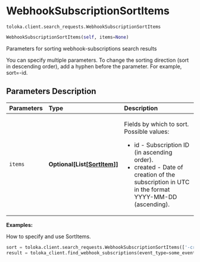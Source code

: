 # WebhookSubscriptionSortItems
`toloka.client.search_requests.WebhookSubscriptionSortItems`

```python
WebhookSubscriptionSortItems(self, items=None)
```

Parameters for sorting webhook-subscriptions search results


You can specify multiple parameters.
To change the sorting direction (sort in descending order), add a hyphen before the parameter. For example, sort=-id.

## Parameters Description

| Parameters | Type | Description |
| :----------| :----| :-----------|
`items`|**Optional\[List\[[SortItem](toloka.client.search_requests.WebhookSubscriptionSortItems.SortItem.md)\]\]**|<p>Fields by which to sort. Possible values:<ul><li>id - Subscription ID (in ascending order).</li><li>created - Date of creation of the subscription in UTC in the format YYYY-MM-DD (ascending).</li></ul></p>

**Examples:**

How to specify and use SortItems.

```python
sort = toloka.client.search_requests.WebhookSubscriptionSortItems(['-created', 'id'])
result = toloka_client.find_webhook_subscriptions(event_type=some_event_type, pool_id=my_pretty_pool_id, sort=sort, limit=10)
```
